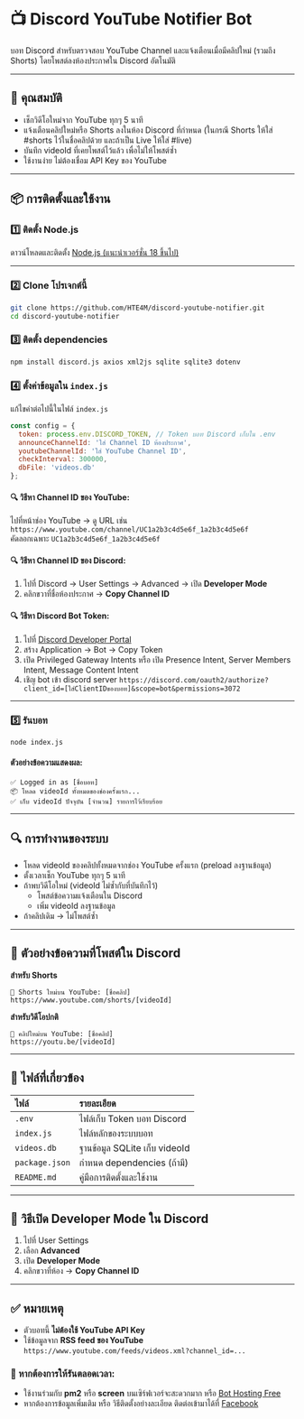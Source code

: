 # 📺 Discord YouTube Notifier Bot

บอท Discord สำหรับตรวจสอบ YouTube Channel และแจ้งเตือนเมื่อมีคลิปใหม่ (รวมถึง Shorts) โดยโพสต์ลงห้องประกาศใน Discord อัตโนมัติ

---

## 📌 คุณสมบัติ

- เช็กวิดีโอใหม่จาก YouTube ทุกๆ 5 นาที
- แจ้งเตือนคลิปใหม่หรือ Shorts ลงในห้อง Discord ที่กำหนด (ในกรณี Shorts ให้ใส่ #shorts ไว้ในชื่อคลิปด้วย และถ้าเป็น Live ให้ใส่ #live)
- บันทึก videoId ที่เคยโพสต์ไว้แล้ว เพื่อไม่ให้โพสต์ซ้ำ
- ใช้งานง่าย ไม่ต้องเชื่อม API Key ของ YouTube

---

## 📦 การติดตั้งและใช้งาน

### 1️⃣ ติดตั้ง Node.js

ดาวน์โหลดและติดตั้ง [Node.js (แนะนำเวอร์ชั่น 18 ขึ้นไป)](https://nodejs.org/)

---

### 2️⃣ Clone โปรเจกต์นี้

```bash
git clone https://github.com/HTE4M/discord-youtube-notifier.git
cd discord-youtube-notifier
```

### 3️⃣ ติดตั้ง dependencies

```bash
npm install discord.js axios xml2js sqlite sqlite3 dotenv
```

### 4️⃣ ตั้งค่าข้อมูลใน `index.js`

แก้ไขค่าต่อไปนี้ในไฟล์ `index.js`

```javascript
const config = {
  token: process.env.DISCORD_TOKEN, // Token บอท Discord เก็บใน .env
  announceChannelId: 'ใส่ Channel ID ห้องประกาศ',
  youtubeChannelId: 'ใส่ YouTube Channel ID',
  checkInterval: 300000,
  dbFile: 'videos.db'
};

```

#### 🔍 วิธีหา Channel ID ของ YouTube:
ไปที่หน้าช่อง YouTube → ดู URL เช่น  
`https://www.youtube.com/channel/UC1a2b3c4d5e6f_1a2b3c4d5e6f`  
คัดลอกเฉพาะ `UC1a2b3c4d5e6f_1a2b3c4d5e6f`

#### 🔍 วิธีหา Channel ID ของ Discord:
1. ไปที่ Discord → User Settings → Advanced → เปิด **Developer Mode**
2. คลิกขวาที่ชื่อห้องประกาศ → **Copy Channel ID**

#### 🔍 วิธีหา Discord Bot Token:
1. ไปที่ [Discord Developer Portal](https://discord.com/developers/applications)
2. สร้าง Application → Bot → Copy Token
3. เปิด Privileged Gateway Intents หรือ เปิด Presence Intent, Server Members Intent, Message Content Intent
4. เชิญ bot เข้า discord server
 `https://discord.com/oauth2/authorize?client_id=[ใส่ClientIDของบอท]&scope=bot&permissions=3072`

---

### 5️⃣ รันบอท

```bash
node index.js
```

#### ตัวอย่างข้อความแสดงผล:

```
✅ Logged in as [ชื่อบอท]
📦 โหลด videoId ทั้งหมดของช่องครั้งแรก...
✅ เก็บ videoId ปัจจุบัน [จำนวน] รายการไว้เรียบร้อย
```

---

## 🔍 การทำงานของระบบ

- โหลด videoId ของคลิปทั้งหมดจากช่อง YouTube ครั้งแรก (preload ลงฐานข้อมูล)
- ตั้งเวลาเช็ก YouTube ทุกๆ 5 นาที
- ถ้าพบวิดีโอใหม่ (videoId ไม่ซ้ำกับที่บันทึกไว้)
  - โพสต์ข้อความแจ้งเตือนใน Discord
  - เพิ่ม videoId ลงฐานข้อมูล
- ถ้าคลิปเดิม → ไม่โพสต์ซ้ำ

---

## 📃 ตัวอย่างข้อความที่โพสต์ใน Discord

**สำหรับ Shorts**

```
📱 Shorts ใหม่บน YouTube: [ชื่อคลิป]
https://www.youtube.com/shorts/[videoId]
```

**สำหรับวิดีโอปกติ**

```
🎥 คลิปใหม่บน YouTube: [ชื่อคลิป]
https://youtu.be/[videoId]
```

---

## 📂 ไฟล์ที่เกี่ยวข้อง

| ไฟล์                  | รายละเอียด                          |
|:----------------------|:-------------------------------------|
| `.env`             | ไฟล์เก็บ Token บอท Discord                |
| `index.js`             | ไฟล์หลักของระบบบอท                 |
| `videos.db`    | ฐานข้อมูล SQLite เก็บ videoId      |
| `package.json`         | กำหนด dependencies (ถ้ามี)         |
| `README.md`            | คู่มือการติดตั้งและใช้งาน           |

---

## 📌 วิธีเปิด Developer Mode ใน Discord

1. ไปที่ User Settings
2. เลือก **Advanced**
3. เปิด **Developer Mode**
4. คลิกขวาที่ห้อง → **Copy Channel ID**

---

## ✅ หมายเหตุ

- ตัวบอทนี้ **ไม่ต้องใช้ YouTube API Key**
- ใช้ข้อมูลจาก **RSS feed ของ YouTube**  
  `https://www.youtube.com/feeds/videos.xml?channel_id=...`

### 📌 หากต้องการให้รันตลอดเวลา:
- ใช้งานร่วมกับ **pm2** หรือ **screen** บนเซิร์ฟเวอร์จะสะดวกมาก หรือ [Bot Hosting Free](https://wispbyte.com/a?ref=ulkpda)
- หากต้องการข้อมูลเพิ่มเติม หรือ วิธีติดตั้งอย่างละเอียด ติดต่อเข้ามาได้ที่ [Facebook](https://www.facebook.com/AhnYoung.KPDA)
